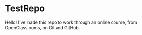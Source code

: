 # TestRepo

Hello! I've made this repo to work through an online course, from OpenClassrooms, on Git and GitHub.
